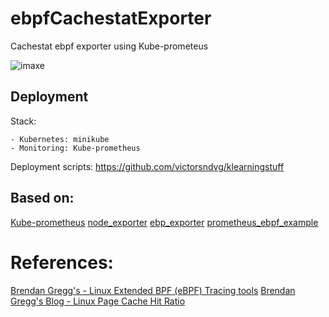 # ebpfCachestatExporter
Cachestat ebpf exporter using Kube-prometeus 

![imaxe](https://user-images.githubusercontent.com/6474985/179368744-3c3c977d-26b7-4131-a882-78bf721f655e.png)


## Deployment

Stack:

    - Kubernetes: minikube
    - Monitoring: Kube-prometheus
    
Deployment scripts: https://github.com/victorsndvg/klearningstuff

## Based on:

[Kube-prometheus](https://github.com/prometheus-operator/kube-prometheus)
[node_exporter](https://github.com/prometheus/node_exporter)
[ebp_exporter](https://github.com/cloudflare/ebpf_exporter)
[prometheus_ebpf_example](https://github.com/bpftools/prometheus-ebpf-example)
    
# References:

[Brendan Gregg's - Linux Extended BPF (eBPF) Tracing tools](https://www.brendangregg.com/ebpf.html)
[Brendan Gregg's Blog - Linux Page Cache Hit Ratio](https://www.brendangregg.com/blog/2014-12-31/linux-page-cache-hit-ratio.html)

    
